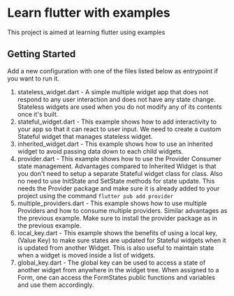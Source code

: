 # Learn flutter with examples

This project is aimed at learning flutter using examples

## Getting Started

Add a new configuration with one of the files listed below as entrypoint if you want to run it.

1. stateless_widget.dart - A simple multiple widget app that does not respond to any user interaction and does not have any state change.
                           Stateless widgets are used when you do not modify any of its contents once it's built.
2. stateful_widget.dart - This example shows how to add interactivity to your app so that it can react to user input.
                          We need to create a custom Stateful widget that manages stateless widget.
3. inherited_widget.dart - This example shows how to use an inherited widget to avoid passing data down to each child widgets.
4. provider.dart - This example shows how to use the Provider Consumer state management.
                   Advantages compared to Inherited Widget is that you don't need to setup a separate Stateful widget class for class.
                   Also no need to use InitState and SetState methods for state update.
                   This needs the Provider package and make sure it is already added to your project using the command 
                   ```flutter pub add provider```
5. multiple_providers.dart - This example shows how to use multiple Providers and how to consume multiple providers.
                             Similar advantages as the previous example.
                            Make sure to install the provider package as in the previous example.
6. local_key.dart - This example shows the benefits of using a local key, (Value Key) to make sure states are updated for Stateful widgets when it is updated from another Widget.
                    This is also useful to maintain state when a widget is moved inside a list of widgets.
7. global_key.dart - The global key can be used to access a state of another widget from anywhere in the widget tree.
                     When assigned to a Form, one can access the FormStates public functions and variables and use them accordingly.